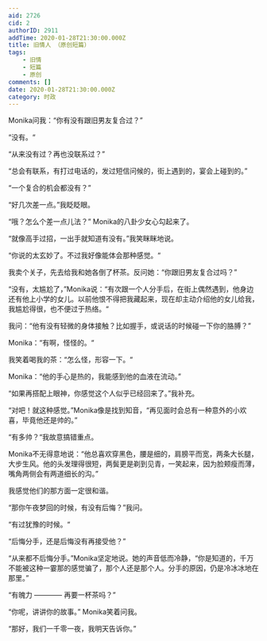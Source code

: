 ```yaml
---
aid: 2726
cid: 2
authorID: 2911
addTime: 2020-01-28T21:30:00.000Z
title: 旧情人 （原创短篇）
tags:
    - 旧情
    - 短篇
    - 原创
comments: []
date: 2020-01-28T21:30:00.000Z
category: 时政
---
```


Monika问我：“你有没有跟旧男友复合过？”

“没有。“

“从来没有过？再也没联系过？”

“总会有联系，有打过电话的，发过短信问候的，街上遇到的，宴会上碰到的。”

“一个复合的机会都没有？”

“好几次差一点。”我眨眨眼。

“哦？怎么个差一点儿法？” Monika的八卦少女心勾起来了。

“就像高手过招，一出手就知道有没有。”我笑眯眯地说。

“你说的太玄妙了。不过我好像能体会那种感觉。“

我卖个关子，先去给我和她各倒了杯茶。反问她：“你跟旧男友复合过吗？”

“没有，太尴尬了，”Monika说：“有次跟一个人分手后，在街上偶然遇到，他身边还有他上小学的女儿。以前他恨不得把我藏起来，现在却主动介绍他的女儿给我，我尴尬得很，也不便过于热络。“

我问：“他有没有轻微的身体接触？比如握手，或说话的时候碰一下你的胳膊？”

Monika：“有啊，怪怪的。“

我笑着喝我的茶：“怎么怪，形容一下。“

Monika：“他的手心是热的，我能感到他的血液在流动。”

“如果再搭配上眼神，你感觉这个人似乎已经回来了。”我补充。

“对吧！就这种感觉。”Monika像是找到知音，“再见面时会总有一种意外的小欢喜，毕竟他还是帅的。”

“有多帅？“我故意搞错重点。

Monika不无得意地说：“他总喜欢穿黑色，腰是细的，肩膀平而宽，两条大长腿，大步生风。他的头发理得很短，两鬓更是剃到见青，一笑起来，因为脸颊瘦而薄，嘴角两侧会有两道细长的沟。”

我感觉他们的那方面一定很和谐。

“那你午夜梦回的时候，有没有后悔？”我问。

“有过犹豫的时候。“

“后悔分手，还是后悔没有再接受他？”

“从来都不后悔分手。”Monika坚定地说。她的声音低而冷静，“你是知道的，千万不能被这种一霎那的感觉骗了，那个人还是那个人。分手的原因，仍是冷冰冰地在那里。”

“有魄力 ———— 再要一杯茶吗？”

“你呢，讲讲你的故事。” Monika笑着问我。

“那好，我们一千零一夜，我明天告诉你。”
